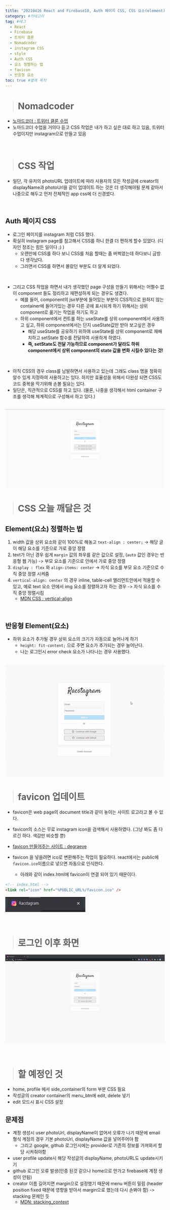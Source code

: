 ```yaml
---
title: "20210416 React and Firebase10, Auth 페이지 CSS, CSS 요소(element) 정렬하는 법, 반응형 요소(element), fit-content, favicon 만드는 법, Nomadcoder" #제목
category: #카테고리
tag: #태그
  - React
  - Firebase
  - 트위터 클론
  - Nomadcoder
  - instagram CSS
  - style
  - Auth CSS
  - 요소 정렬하는 법
  - favicon
  - 반응형 요소
toc: true #옆에 목차
---
```


> # Nomadcoder

- [노마드코더 : 트위터 클론 수업](https://nomadcoders.co/nwitter)
- 노마드코더 수업을 거의다 듣고 CSS 작업은 내가 하고 싶은 대로 하고 있음, 트위터 수업이지만 instagram으로 만들고 있음

<br>

> # CSS 작업

- 일단, 각 유저의 photoURL 업데이트에 따라 사용자의 모든 작성글에 creator의 displayName과 photoUrl을 같이 업데이트 하는 것은 더 생각해야될 문제 같아서 나중으로 해두고 먼저 전체적인 app css에 더 신경썼다.

<br>

## Auth 페이지 CSS

- 로그인 페이지를 instagram 처럼 CSS 했다.
- 확실히 instagram page를 참고해서 CSS를 하니 한결 더 편하게 할수 있었다. (디자인 창조는 힘든 일이다 ;) )
  - 오랜만에 CSS를 하다 보니 CSS를 처음 할때는 좀 버벅였는데 하다보니 금방 다 생각났다.
  - 그러면서 CSS를 하면서 몰랐던 부분도 더 알게 되었다.

<br>

- 그리고 CSS 작업을 하면서 내가 생각했던 page 구성을 만들기 위해서는 어쩔수 없이 component 들도 정리하고 재편성하게 되는 경우도 생겼다.
  - 예를 들어, component의 jsx부분에 들어있는 부분이 CSS적으로 원하지 않는 container에 들어가있는 경우 다른 곳에 표시되게 하기 위해서는 상위 component로 옮기는 작업을 하기도 하고
  - 하위 component에서 컨트롤 하는 useState를 상위 component에서 사용하고 싶고, 하위 component에서는 단지 useState값만 받아 보고싶은 경우
    - 해당 useState를 공유하기 위하여 useState를 상위 component로 재배치하고 setState 함수를 전달하여 사용하게 하였다.
    - **즉, setState도 전달 가능하므로 component가 달라도 하위 component에서 상위 component의 state 값을 변화 시킬수 있다는 것!**

<br>

- 아직 CSS의 경우 class를 남발하면서 사용하고 있는데 그래도 class 명을 정확히 알수 있게 지정하여 사용하고는 있다. 하지만 효율성을 위해서 다완성 되면 CSS도 코드 중복을 막기위해 손볼 필요는 있다.
- 일단은, 직관적으로 CSS를 하고 있다. (물론, 나중을 생각해서 html container 구조를 생각해 체계적으로 구성해서 하고 있다.)

<br>

<img src="../assets/img/racstagram_auth.png">

<br>

> # CSS 오늘 깨달은 것

## Element(요소) 정렬하는 법

1. width 값을 상위 요소와 같이 100%로 해놓고 `text-align : center;` -> 해당 글이 해당 요소를 기준으로 가로 중앙 정렬
2. text가 아닌 경우 쉽게 `margin` 값의 좌우를 같은 값으로 설정, (`auto` 값인 경우는 반응형 웹 가능) -> 부모 요소를 기준으로 안에서 가로 중앙 정렬
3. `display : flex` 와 `align-items: center` -> 자식 요소를 부모 요소 기준으로 수직 중앙 정렬 시켜줌
4. `vertical-align: center` 의 경우 inline, table-cell 엘리먼트안에서 적용할 수 있고, 예로 text 요소 안에서 img 요소를 정렬하고자 하는 경우 -> 자식 요소를 수직 중앙 정렬시킴
   - [MDN CSS : vertical-align](https://developer.mozilla.org/ko/docs/Web/CSS/vertical-align)

<br>

## 반응형 Element(요소)

- 하위 요소가 추가될 경우 상위 요소의 크기가 자동으로 늘어나게 하기
  - `height: fit-content;` 으로 주면 요소가 추가되는 경우 늘어난다.
  - 나는 로그인시 error check 요소가 나타나는 경우 사용했다.

<br>

<img src="../assets/img/racstagram_login.gif">

<br>

> # favicon 업데이트

- favicon은 web page의 document title과 같이 놓이는 사이트 로고라고 볼 수 있다.
- favicon의 소스는 무료 instagram icon을 검색해서 사용하였다. (그냥 봐도 좀 다르긴 하다. 색감만 비슷할 뿐)

- [favicon 만들어주는 사이트 : degraeve](https://www.degraeve.com/favicon/)

- favicon 을 넣을려면 ico로 변환해주는 작업이 필요하다. react에서는 public에 `favicon.ico`이름으로 넣으면 자동으로 인식한다.
  - 아래와 같이 index.html에 favicon이 연결 되어 있기 때문이다.

```html
<!-- index.html -->
<link rel="icon" href="%PUBLIC_URL%/favicon.ico" />
```

<img src="../assets/img/rweet_favicon.png" />

<br>
<br>
<br>

> # 로그인 이후 화면

<img src="../assets/img/ractagram_result02.gif">

<br>
<br>
<br>

> # 할 예정인 것

- home, profile 에서 side_container의 form 부분 CSS 필요
- 작성글의 creator container의 menu_btn에 edit, delete 넣기
- edit 모드시 표시 CSS 설정

## 문제점

- 계정 생성시 user photoUrl, displayName이 없어서 오류가 나기 때문에 email 형식 계정의 경우 기본 photoUrl, displayName 값을 넣어주어야 함
  - 그리고 google, github 로그인시에는 provider로 기존의 정보를 가져와서 할당 시켜줘야함
- user profile update시 해당 작성글의 displayName, photoURL도 update시키기
- github 로그인 오류 발생(인증 된것 같으나 home으로 안가고 firebase에 계정 생성이 안됨)
- creator 이름 길어지면 margin으로 설정했기 때문에 menu 버튼이 밀림 (header position fixed 때문에 영향을 받아서 margin으로 했는데 다시 손봐야 함) -> stacking 문제인 듯
  - [MDN: stacking_context](https://developer.mozilla.org/ko/docs/Web/CSS/CSS_Positioning/Understanding_z_index/The_stacking_context)
